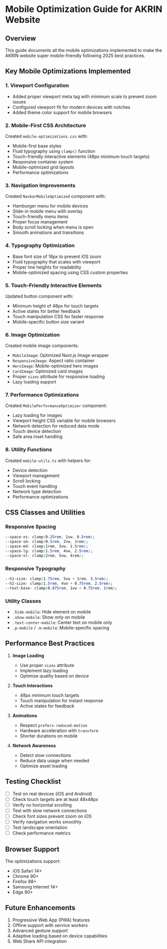 # Mobile Optimization Guide for AKRIN Website

## Overview

This guide documents all the mobile optimizations implemented to make the AKRIN website super mobile-friendly following 2025 best practices.

## Key Mobile Optimizations Implemented

### 1. **Viewport Configuration**
- Added proper viewport meta tag with minimum scale to prevent zoom issues
- Configured viewport-fit for modern devices with notches
- Added theme color support for mobile browsers

### 2. **Mobile-First CSS Architecture**
Created `mobile-optimizations.css` with:
- Mobile-first base styles
- Fluid typography using `clamp()` function
- Touch-friendly interactive elements (48px minimum touch targets)
- Responsive container system
- Mobile-optimized grid layouts
- Performance optimizations

### 3. **Navigation Improvements**
Created `NavbarMobileOptimized` component with:
- Hamburger menu for mobile devices
- Slide-in mobile menu with overlay
- Touch-friendly menu items
- Proper focus management
- Body scroll locking when menu is open
- Smooth animations and transitions

### 4. **Typography Optimization**
- Base font size of 16px to prevent iOS zoom
- Fluid typography that scales with viewport
- Proper line heights for readability
- Mobile-optimized spacing using CSS custom properties

### 5. **Touch-Friendly Interactive Elements**
Updated button component with:
- Minimum height of 48px for touch targets
- Active states for better feedback
- Touch manipulation CSS for faster response
- Mobile-specific button size variant

### 6. **Image Optimization**
Created mobile image components:
- `MobileImage`: Optimized Next.js Image wrapper
- `ResponsiveImage`: Aspect ratio container
- `HeroImage`: Mobile-optimized hero images
- `CardImage`: Optimized card images
- Proper `sizes` attribute for responsive loading
- Lazy loading support

### 7. **Performance Optimizations**
Created `MobilePerformanceOptimizer` component:
- Lazy loading for images
- Viewport height CSS variable for mobile browsers
- Network detection for reduced data mode
- Touch device detection
- Safe area inset handling

### 8. **Utility Functions**
Created `mobile-utils.ts` with helpers for:
- Device detection
- Viewport management
- Scroll locking
- Touch event handling
- Network type detection
- Performance optimizations

## CSS Classes and Utilities

### Responsive Spacing
```css
--space-xs: clamp(0.25rem, 1vw, 0.5rem);
--space-sm: clamp(0.5rem, 2vw, 1rem);
--space-md: clamp(1rem, 3vw, 1.5rem);
--space-lg: clamp(1.5rem, 4vw, 2.5rem);
--space-xl: clamp(2rem, 5vw, 4rem);
```

### Responsive Typography
```css
--h1-size: clamp(1.75rem, 5vw + 1rem, 3.5rem);
--h2-size: clamp(1.5rem, 4vw + 0.75rem, 2.5rem);
--text-base: clamp(0.875rem, 1vw + 0.75rem, 1rem);
```

### Utility Classes
- `.hide-mobile`: Hide element on mobile
- `.show-mobile`: Show only on mobile
- `.text-center-mobile`: Center text on mobile only
- `.p-mobile` / `.m-mobile`: Mobile-specific spacing

## Performance Best Practices

1. **Image Loading**
   - Use proper `sizes` attribute
   - Implement lazy loading
   - Optimize quality based on device

2. **Touch Interactions**
   - 48px minimum touch targets
   - Touch manipulation for instant response
   - Active states for feedback

3. **Animations**
   - Respect `prefers-reduced-motion`
   - Hardware acceleration with `transform`
   - Shorter durations on mobile

4. **Network Awareness**
   - Detect slow connections
   - Reduce data usage when needed
   - Optimize asset loading

## Testing Checklist

- [ ] Test on real devices (iOS and Android)
- [ ] Check touch targets are at least 48x48px
- [ ] Verify no horizontal scrolling
- [ ] Test with slow network connections
- [ ] Check font sizes prevent zoom on iOS
- [ ] Verify navigation works smoothly
- [ ] Test landscape orientation
- [ ] Check performance metrics

## Browser Support

The optimizations support:
- iOS Safari 14+
- Chrome 90+
- Firefox 88+
- Samsung Internet 14+
- Edge 90+

## Future Enhancements

1. Progressive Web App (PWA) features
2. Offline support with service workers
3. Advanced gesture support
4. Adaptive loading based on device capabilities
5. Web Share API integration